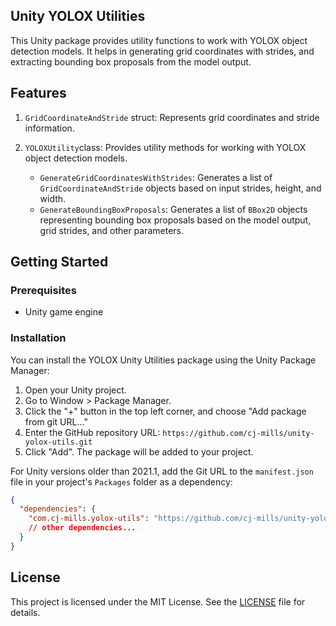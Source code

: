 ## Unity YOLOX Utilities

This Unity package provides utility functions to work with YOLOX object detection models. It helps in generating grid coordinates with strides, and extracting bounding box proposals from the model output.



## Features

1. `GridCoordinateAndStride` struct: Represents grid coordinates and stride information.

2. `YOLOXUtility`class: Provides utility methods for working with YOLOX object detection models.
   - `GenerateGridCoordinatesWithStrides`: Generates a list of `GridCoordinateAndStride` objects based on input strides, height, and width.
   - `GenerateBoundingBoxProposals`: Generates a list of `BBox2D` objects representing bounding box proposals based on the model output, grid strides, and other parameters.



## Getting Started

### Prerequisites

- Unity game engine

### Installation

You can install the YOLOX Unity Utilities package using the Unity Package Manager:

1. Open your Unity project.
2. Go to Window > Package Manager.
3. Click the "+" button in the top left corner, and choose "Add package from git URL..."
4. Enter the GitHub repository URL: `https://github.com/cj-mills/unity-yolox-utils.git`
5. Click "Add". The package will be added to your project.

For Unity versions older than 2021.1, add the Git URL to the `manifest.json` file in your project's `Packages` folder as a dependency:

```json
{
  "dependencies": {
    "com.cj-mills.yolox-utils": "https://github.com/cj-mills/unity-yolox-utils.git",
    // other dependencies...
  }
}

```



## License

This project is licensed under the MIT License. See the [LICENSE](Documentation~/LICENSE) file for details.